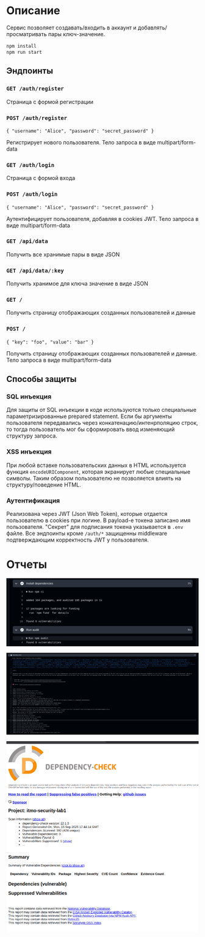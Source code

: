 # Описание

Сервис позволяет создавать/входить в аккаунт и добавлять/просматривать пары ключ-значение.

```
npm install
npm run start
```

## Эндпоинты


### `GET /auth/register`
Страница с формой регистрации

### `POST /auth/register`
```
{ "username": "Alice", "password": "secret_password" }
```
Регистрирует нового пользователя. Тело запроса в виде multipart/form-data


### `GET /auth/login`
Страница с формой входа


### `POST /auth/login`
```
{ "username": "Alice", "password": "secret_password" }
```
Аутентифицирует пользователя, добавляя в cookies JWT. Тело запроса в виде multipart/form-data


### `GET /api/data`
Получить все хранимые пары в виде JSON


### `GET /api/data/:key`
Получить хранимое для ключа значение в виде JSON

### `GET /`
Получить страницу отображающих созданных пользователей и данные


### `POST /`
```
{ "key": "foo", "value": "bar" }
```
Получить страницу отображающих созданных пользователей и данные. Тело запроса в виде multipart/form-data

## Способы защиты

### SQL инъекция

Для защиты от SQL инъекции в коде используются только специальные параметризированные prepared statement. Если бы аргументы пользователя передавались через конкатенацию/интенрполяцию строк, то тогда пользователь мог бы сформировать ввод изменяющий структуру запроса.

### XSS инъекция

При любой вставке пользовательских данных в HTML используется функция `encodeURIComponent`, которая экранирует любые специальные символы. Таким образом пользователю не позволяется влиять на структуру/поведение HTML.

### Аутентификация

Реализована через JWT (Json Web Token), которые отдается пользователю в cookies при логине. В payload-е токена записано имя пользователя. "Секрет" для подписания токена указывается в `.env` файле. Все эндпоинты кроме `/auth/*` защищенны middleware подтверждающим корректность JWT у пользователя.

# Отчеты

![](assets/audit_success.png)

![](assets/dependency_check_success.png)

![](assets/dependency_check_html_report.png)